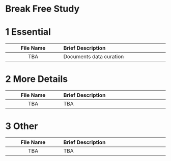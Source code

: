 # Break Free Study


# 1 Essential

| <img height=0 width=500> File Name <img height=0 width=500> | <img height=0 width=1000> Brief Description <img height=0 width=1000> |
|:-----------------------------:|:-----------------------------------------------------------------------|
| TBA | Documents data curation |


# 2 More Details

| <img height=0 width=500> File Name <img height=0 width=500> | <img height=0 width=1000> Brief Description <img height=0 width=1000> |
|:-----------------------------:|:-----------------------------------------------------------------------|
| TBA | TBA |


# 3 Other

| <img height=0 width=500> File Name <img height=0 width=500> | <img height=0 width=1000> Brief Description <img height=0 width=1000> |
|:-----------------------------:|:-----------------------------------------------------------------------|
| TBA | TBA |


